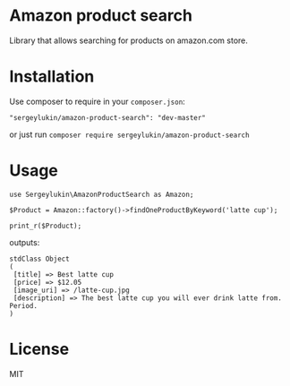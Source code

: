 # Amazon product search

Library that allows searching for products on amazon.com store.

# Installation

Use composer to require in your `composer.json`:

```
"sergeylukin/amazon-product-search": "dev-master"
```

or just run `composer require sergeylukin/amazon-product-search`

# Usage

```
use Sergeylukin\AmazonProductSearch as Amazon;

$Product = Amazon::factory()->findOneProductByKeyword('latte cup');

print_r($Product);
```

outputs:

```
stdClass Object
(
 [title] => Best latte cup
 [price] => $12.05
 [image_uri] => /latte-cup.jpg
 [description] => The best latte cup you will ever drink latte from. Period.
)
```

# License

MIT
